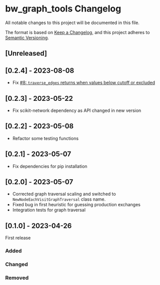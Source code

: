 # bw_graph_tools Changelog

All notable changes to this project will be documented in this file.

The format is based on [Keep a Changelog](https://keepachangelog.com/en/1.0.0/),
and this project adheres to [Semantic Versioning](https://semver.org/spec/v2.0.0.html).

## [Unreleased]

## [0.2.4] - 2023-08-08

* Fix [#8: `traverse_edges` returns when values below cutoff or excluded](https://github.com/brightway-lca/bw_graph_tools/issues/8)

## [0.2.3] - 2023-05-22

* Fix scikit-network dependency as API changed in new version

## [0.2.2] - 2023-05-08

* Refactor some testing functions

## [0.2.1] - 2023-05-07

* Fix dependencies for pip installation

## [0.2.0] - 2023-05-07

* Corrected graph traversal scaling and switched to `NewNodeEachVisitGraphTraversal` class name.
* Fixed bug in first heuristic for guessing production exchanges
* Integration tests for graph traversal

## [0.1.0] - 2023-04-26

First release

### Added

### Changed

### Removed
